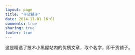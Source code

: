 ```yaml
---
layout: page
title: "干货铺子"
date: 2014-11-01 16:01
comments: true
sharing: true
footer: true
---
```

这是精选了技术小黑屋站内的优质文章，取个名字，即干货铺子。

<script type="text/javascript">
	var bestPosts = makeBestPostsDataSource();
	bestPosts = makeBatchUrlTrackable(bestPosts, "ninki_posts");
	bestPosts = shuffleJsonObject(bestPosts);
	displaySection(shouldDisplayBestPosts(), isBestPostsInDebug(), bestPosts, '<section>', makeBestPostsSuffix(), sDroidBestPostsClass);
</script>